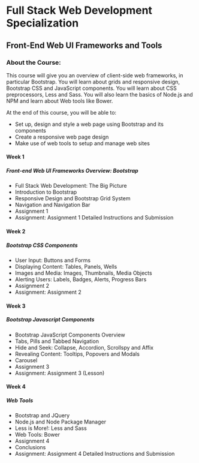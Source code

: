 # Full Stack Web Development Specialization
## Front-End Web UI Frameworks and Tools
### About the Course:
This course will give you an overview of client-side web frameworks, in particular Bootstrap. You will learn about grids and responsive design, Bootstrap CSS and JavaScript components. You will learn about CSS preprocessors, Less and Sass. You will also learn the basics of Node.js and NPM and learn about Web tools like Bower.

At the end of this course, you will be able to:

- Set up, design and style a web page using Bootstrap and its components
- Create a responsive web page design
- Make use of web tools to setup and manage web sites

#### Week 1 
##### Front-end Web UI Frameworks Overview: Bootstrap
- Full Stack Web Development: The Big Picture
- Introduction to Bootstrap
- Responsive Design and Bootstrap Grid System
- Navigation and Navigation Bar
- Assignment 1
- Assignment: Assignment 1 Detailed Instructions and Submission

#### Week 2
##### Bootstrap CSS Components
- User Input: Buttons and Forms
- Displaying Content: Tables, Panels, Wells
- Images and Media: Images, Thumbnails, Media Objects
- Alerting Users: Labels, Badges, Alerts, Progress Bars
- Assignment 2
- Assignment: Assignment 2

#### Week 3
##### Bootstrap Javascript Components
- Bootstrap JavaScript Components Overview
- Tabs, Pills and Tabbed Navigation
- Hide and Seek: Collapse, Accordion, Scrollspy and Affix
- Revealing Content: Tooltips, Popovers and Modals
- Carousel
- Assignment 3
- Assignment: Assignment 3 (Lesson)

#### Week 4
##### Web Tools
- Bootstrap and JQuery
- Node.js and Node Package Manager
- Less is More!: Less and Sass
- Web Tools: Bower
- Assignment 4
- Conclusions
- Assignment: Assignment 4 Detailed Instructions and Submission